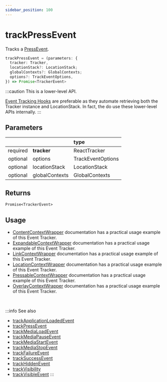 ```yaml
---
sidebar_position: 100
---
```

# trackPressEvent

Tracks a [PressEvent](/taxonomy/reference/events/PressEvent.md).

```ts
trackPressEvent = (parameters: {
  tracker: Tracker,
  locationStack?: LocationStack;
  globalContexts?: GlobalContexts;
  options?: TrackEventOptions,
}) => Promise<TrackerEvent>
```

:::caution
This is a lower-level API.

[Event Tracking Hooks](/tracking/react/api-reference/eventTrackers/overview.md) are preferable as they automate retrieving both the Tracker instance and LocationStack. In fact, the do use these lower-level APIs internally.
:::

## Parameters
|          |                | type              |
|:--------:|:---------------|:------------------|
| required | **tracker**    | ReactTracker      |
| optional | options        | TrackEventOptions |
| optional | locationStack  | LocationStack     |
| optional | globalContexts | GlobalContexts    |

## Returns
`Promise<TrackerEvent>`

## Usage
- [ContentContextWrapper](/tracking/react/api-reference/locationWrappers/ContentContextWrapper.md#tracking-via-render-props) documentation has a practical usage example of this Event Tracker.
- [ExpandableContextWrapper](/tracking/react/api-reference/locationWrappers/ExpandableContextWrapper.md#tracking-via-render-props) documentation has a practical usage example of this Event Tracker.
- [LinkContextWrapper](/tracking/react/api-reference/locationWrappers/LinkContextWrapper.md#tracking-via-render-props) documentation has a practical usage example of this Event Tracker.
- [LocationContextWrapper](/tracking/react/api-reference/locationWrappers/LocationContextWrapper.md#tracking-via-render-props) documentation has a practical usage example of this Event Tracker.
- [PressableContextWrapper](/tracking/react/api-reference/locationWrappers/PressableContextWrapper.md#tracking-via-render-props) documentation has a practical usage example of this Event Tracker.
- [OverlayContextWrapper](/tracking/react/api-reference/locationWrappers/OverlayContextWrapper.md#tracking-via-render-props) documentation has a practical usage example of this Event Tracker.

<br />

:::info See also
- [trackApplicationLoadedEvent](/tracking/react/api-reference/eventTrackers/trackApplicationLoadedEvent.md)
- [trackPressEvent](/tracking/react/api-reference/eventTrackers/trackPressEvent.md)
- [trackMediaLoadEvent](/tracking/react/api-reference/eventTrackers/trackMediaLoadEvent.md)
- [trackMediaPauseEvent](/tracking/react/api-reference/eventTrackers/trackMediaPauseEvent.md)
- [trackMediaStartEvent](/tracking/react/api-reference/eventTrackers/trackMediaStartEvent.md)
- [trackMediaStopEvent](/tracking/react/api-reference/eventTrackers/trackMediaStopEvent.md)
- [trackFailureEvent](/tracking/react/api-reference/eventTrackers/trackFailureEvent.md)
- [trackSuccessEvent](/tracking/react/api-reference/eventTrackers/trackSuccessEvent.md)
- [trackHiddenEvent](/tracking/react/api-reference/eventTrackers/trackHiddenEvent.md)
- [trackVisibility](/tracking/react/api-reference/eventTrackers/trackVisibility.md)
- [trackVisibleEvent](/tracking/react/api-reference/eventTrackers/trackVisibleEvent.md)
:::
